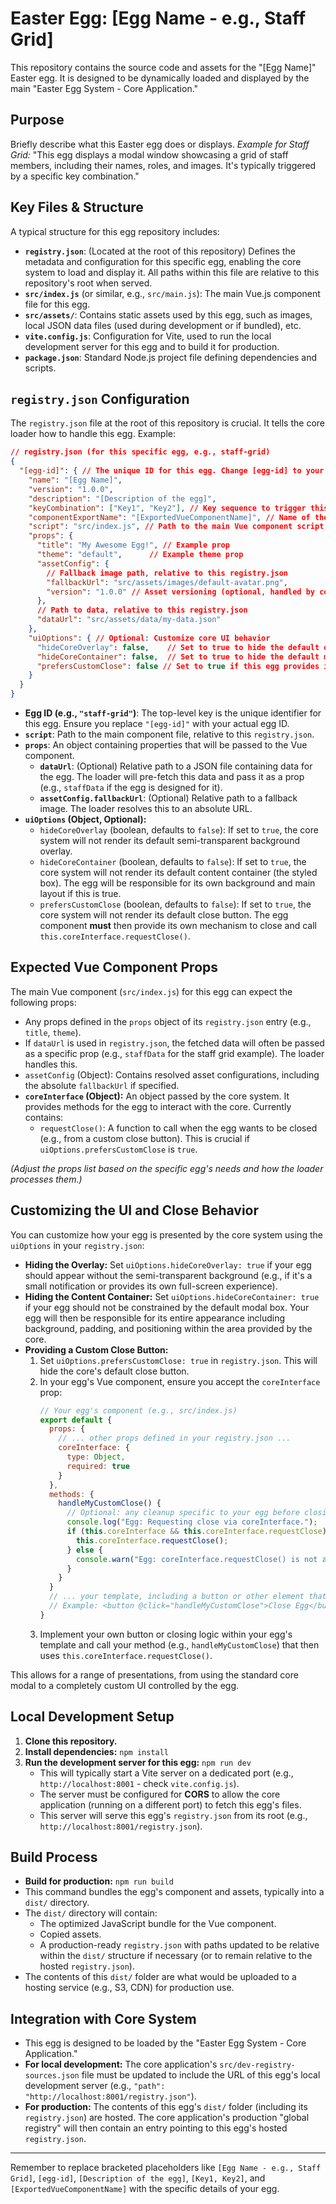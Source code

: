 # Easter Egg: [Egg Name - e.g., Staff Grid]

This repository contains the source code and assets for the "[Egg Name]" Easter egg. It is designed to be dynamically loaded and displayed by the main "Easter Egg System - Core Application."

## Purpose

Briefly describe what this Easter egg does or displays.
*Example for Staff Grid:*
"This egg displays a modal window showcasing a grid of staff members, including their names, roles, and images. It's typically triggered by a specific key combination."

## Key Files & Structure

A typical structure for this egg repository includes:

*   **`registry.json`**: (Located at the root of this repository) Defines the metadata and configuration for this specific egg, enabling the core system to load and display it. All paths within this file are relative to this repository's root when served.
*   **`src/index.js`** (or similar, e.g., `src/main.js`): The main Vue.js component file for this egg.
*   **`src/assets/`**: Contains static assets used by this egg, such as images, local JSON data files (used during development or if bundled), etc.
*   **`vite.config.js`**: Configuration for Vite, used to run the local development server for this egg and to build it for production.
*   **`package.json`**: Standard Node.js project file defining dependencies and scripts.

## `registry.json` Configuration

The `registry.json` file at the root of this repository is crucial. It tells the core loader how to handle this egg. Example:

```json
// registry.json (for this specific egg, e.g., staff-grid)
{
  "[egg-id]": { // The unique ID for this egg. Change [egg-id] to your egg's actual ID.
    "name": "[Egg Name]",
    "version": "1.0.0",
    "description": "[Description of the egg]",
    "keyCombination": ["Key1", "Key2"], // Key sequence to trigger this egg
    "componentExportName": "[ExportedVueComponentName]", // Name of the exported Vue component in the script
    "script": "src/index.js", // Path to the main Vue component script, relative to this registry.json
    "props": {
      "title": "My Awesome Egg!", // Example prop
      "theme": "default",      // Example theme prop
      "assetConfig": {
        // Fallback image path, relative to this registry.json
        "fallbackUrl": "src/assets/images/default-avatar.png", 
        "version": "1.0.0" // Asset versioning (optional, handled by component)
      },
      // Path to data, relative to this registry.json
      "dataUrl": "src/assets/data/my-data.json" 
    },
    "uiOptions": { // Optional: Customize core UI behavior
      "hideCoreOverlay": false,    // Set to true to hide the default overlay
      "hideCoreContainer": false,  // Set to true to hide the default modal content box
      "prefersCustomClose": false // Set to true if this egg provides its own close button/logic
    }
  }
}
```
*   **Egg ID (e.g., `"staff-grid"`)**: The top-level key is the unique identifier for this egg. Ensure you replace `"[egg-id]"` with your actual egg ID.
*   **`script`**: Path to the main component file, relative to this `registry.json`.
*   **`props`**: An object containing properties that will be passed to the Vue component.
    *   **`dataUrl`**: (Optional) Relative path to a JSON file containing data for the egg. The loader will pre-fetch this data and pass it as a prop (e.g., `staffData` if the egg is designed for it).
    *   **`assetConfig.fallbackUrl`**: (Optional) Relative path to a fallback image. The loader resolves this to an absolute URL.
*   **`uiOptions` (Object, Optional):**
    *   `hideCoreOverlay` (boolean, defaults to `false`): If set to `true`, the core system will not render its default semi-transparent background overlay.
    *   `hideCoreContainer` (boolean, defaults to `false`): If set to `true`, the core system will not render its default content container (the styled box). The egg will be responsible for its own background and main layout if this is true.
    *   `prefersCustomClose` (boolean, defaults to `false`): If set to `true`, the core system will not render its default close button. The egg component **must** then provide its own mechanism to close and call `this.coreInterface.requestClose()`.

## Expected Vue Component Props

The main Vue component (`src/index.js`) for this egg can expect the following props:

*   Any props defined in the `props` object of its `registry.json` entry (e.g., `title`, `theme`).
*   If `dataUrl` is used in `registry.json`, the fetched data will often be passed as a specific prop (e.g., `staffData` for the staff grid example). The loader handles this.
*   `assetConfig` (Object): Contains resolved asset configurations, including the absolute `fallbackUrl` if specified.
*   **`coreInterface` (Object):** An object passed by the core system. It provides methods for the egg to interact with the core. Currently contains:
    *   `requestClose()`: A function to call when the egg wants to be closed (e.g., from a custom close button). This is crucial if `uiOptions.prefersCustomClose` is `true`.

*(Adjust the props list based on the specific egg's needs and how the loader processes them.)*

## Customizing the UI and Close Behavior

You can customize how your egg is presented by the core system using the `uiOptions` in your `registry.json`:

*   **Hiding the Overlay:** Set `uiOptions.hideCoreOverlay: true` if your egg should appear without the semi-transparent background (e.g., if it's a small notification or provides its own full-screen experience).
*   **Hiding the Content Container:** Set `uiOptions.hideCoreContainer: true` if your egg should not be constrained by the default modal box. Your egg will then be responsible for its entire appearance including background, padding, and positioning within the area provided by the core.
*   **Providing a Custom Close Button:**
    1.  Set `uiOptions.prefersCustomClose: true` in `registry.json`. This will hide the core's default close button.
    2.  In your egg's Vue component, ensure you accept the `coreInterface` prop:
        ```javascript
        // Your egg's component (e.g., src/index.js)
        export default {
          props: {
            // ... other props defined in your registry.json ...
            coreInterface: {
              type: Object,
              required: true 
            }
          },
          methods: {
            handleMyCustomClose() {
              // Optional: any cleanup specific to your egg before closing
              console.log("Egg: Requesting close via coreInterface.");
              if (this.coreInterface && this.coreInterface.requestClose) {
                this.coreInterface.requestClose();
              } else {
                console.warn("Egg: coreInterface.requestClose() is not available.");
              }
            }
          }
          // ... your template, including a button or other element that calls handleMyCustomClose ...
          // Example: <button @click="handleMyCustomClose">Close Egg</button>
        }
        ```
    3.  Implement your own button or closing logic within your egg's template and call your method (e.g., `handleMyCustomClose`) that then uses `this.coreInterface.requestClose()`.

This allows for a range of presentations, from using the standard core modal to a completely custom UI controlled by the egg.

## Local Development Setup

1.  **Clone this repository.**
2.  **Install dependencies:** `npm install`
3.  **Run the development server for this egg:** `npm run dev`
    *   This will typically start a Vite server on a dedicated port (e.g., `http://localhost:8001` - check `vite.config.js`).
    *   The server must be configured for **CORS** to allow the core application (running on a different port) to fetch this egg's files.
    *   This server will serve this egg's `registry.json` from its root (e.g., `http://localhost:8001/registry.json`).

## Build Process

*   **Build for production:** `npm run build`
*   This command bundles the egg's component and assets, typically into a `dist/` directory.
*   The `dist/` directory will contain:
    *   The optimized JavaScript bundle for the Vue component.
    *   Copied assets.
    *   A production-ready `registry.json` with paths updated to be relative within the `dist/` structure if necessary (or to remain relative to the hosted `registry.json`).
*   The contents of this `dist/` folder are what would be uploaded to a hosting service (e.g., S3, CDN) for production use.

## Integration with Core System

*   This egg is designed to be loaded by the "Easter Egg System - Core Application."
*   **For local development:** The core application's `src/dev-registry-sources.json` file must be updated to include the URL of this egg's local development server (e.g., `"path": "http://localhost:8001/registry.json"`).
*   **For production:** The contents of this egg's `dist/` folder (including its `registry.json`) are hosted. The core application's production "global registry" will then contain an entry pointing to this egg's hosted `registry.json`.

---

Remember to replace bracketed placeholders like `[Egg Name - e.g., Staff Grid]`, `[egg-id]`, `[Description of the egg]`, `[Key1, Key2]`, and `[ExportedVueComponentName]` with the specific details of your egg.